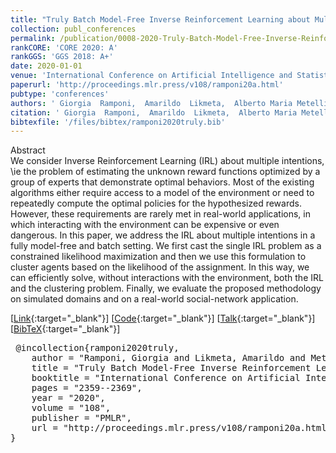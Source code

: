 ```yaml
---
title: "Truly Batch Model-Free Inverse Reinforcement Learning about Multiple Intentions"
collection: publ_conferences
permalink: /publication/0008-2020-Truly-Batch-Model-Free-Inverse-Reinforcement-Learning-about-Multiple-Intentions
rankCORE: 'CORE 2020: A'
rankGGS: 'GGS 2018: A+'
date: 2020-01-01
venue: 'International Conference on Artificial Intelligence and Statistics (AISTATS)'
paperurl: 'http://proceedings.mlr.press/v108/ramponi20a.html'
pubtype: 'conferences'
authors: ' Giorgia  Ramponi,  Amarildo  Likmeta,  Alberto Maria Metelli,  Andrea  Tirinzoni, and  Marcello  Restelli'
citation: ' Giorgia  Ramponi,  Amarildo  Likmeta,  Alberto Maria Metelli,  Andrea  Tirinzoni, and  Marcello  Restelli&quot;Truly Batch Model-Free Inverse Reinforcement Learning about Multiple Intentions.&quot; International Conference on Artificial Intelligence and Statistics (AISTATS), 2020'
bibtexfile: '/files/bibtex/ramponi2020truly.bib'
---
```

Abstract
 <br> We consider Inverse Reinforcement Learning (IRL) about multiple intentions, \ie the problem of estimating the unknown reward functions optimized by a group of experts that demonstrate optimal behaviors. Most of the existing algorithms either require access to a model of the environment or need to repeatedly compute the optimal policies for the hypothesized rewards. However, these requirements are rarely met in real-world applications, in which interacting with the environment can be expensive or even dangerous. In this paper, we address the IRL about multiple intentions in a fully model-free and batch setting. We first cast the single IRL problem as a constrained likelihood maximization and then we use this formulation to cluster agents based on the likelihood of the assignment. In this way, we can efficiently solve, without interactions with the environment, both the IRL and the clustering problem. Finally, we evaluate the proposed methodology on simulated domains and on a real-world social-network application. <br> 

 [[Link](http://proceedings.mlr.press/v108/ramponi20a.html){:target="_blank"}] [[Code](https://github.com/gioramponi/sigma-girl-MIIRL){:target="_blank"}] [[Talk](https://slideslive.com/38930164){:target="_blank"}] [[BibTeX](/files/bibtex/ramponi2020truly.bib){:target="_blank"}] 
<pre> @incollection{ramponi2020truly,
    author = "Ramponi, Giorgia and Likmeta, Amarildo and Metelli, Alberto Maria and Tirinzoni, Andrea and Restelli, Marcello",
    title = "Truly Batch Model-Free Inverse Reinforcement Learning about Multiple Intentions",
    booktitle = "International Conference on Artificial Intelligence and Statistics ({AISTATS})",
    pages = "2359--2369",
    year = "2020",
    volume = "108",
    publisher = "PMLR",
    url = "http://proceedings.mlr.press/v108/ramponi20a.html"
} </pre>
